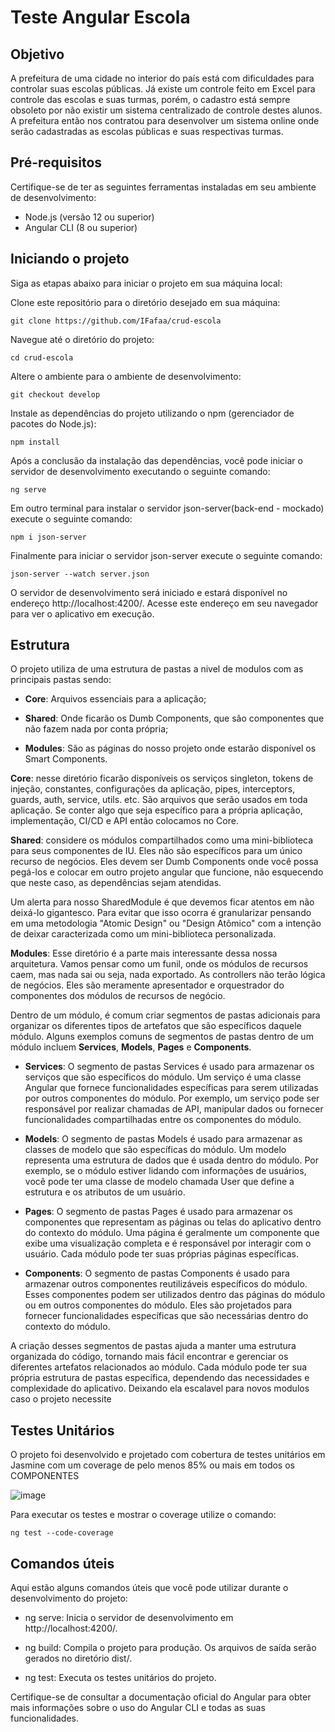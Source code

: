 # Teste Angular Escola
## Objetivo

A prefeitura de uma cidade no interior do país está com dificuldades para controlar suas
escolas públicas. Já existe um controle feito em Excel para controle das escolas e suas
turmas, porém, o cadastro está sempre obsoleto por não existir um sistema centralizado de
controle destes alunos. A prefeitura então nos contratou para desenvolver um sistema online
onde serão cadastradas as escolas públicas e suas respectivas turmas.


## Pré-requisitos
Certifique-se de ter as seguintes ferramentas instaladas em seu ambiente de desenvolvimento:

* Node.js (versão 12 ou superior)
* Angular CLI (8 ou superior)

## Iniciando o projeto
Siga as etapas abaixo para iniciar o projeto em sua máquina local:

Clone este repositório para o diretório desejado em sua máquina:

```
git clone https://github.com/IFafaa/crud-escola
```

Navegue até o diretório do projeto:

```
cd crud-escola
```

Altere o ambiente para o ambiente de desenvolvimento:

```
git checkout develop
```

Instale as dependências do projeto utilizando o npm (gerenciador de pacotes do Node.js):

```
npm install
```

Após a conclusão da instalação das dependências, você pode iniciar o servidor de desenvolvimento executando o seguinte comando:

```
ng serve
```

Em outro terminal para instalar o servidor json-server(back-end - mockado) execute o seguinte comando:

```
npm i json-server
```

Finalmente para iniciar o servidor json-server execute o seguinte comando:

```
json-server --watch server.json
```

O servidor de desenvolvimento será iniciado e estará disponível no endereço http://localhost:4200/. Acesse este endereço em seu navegador para ver o aplicativo em execução.

## Estrutura

O projeto utiliza de uma estrutura de pastas a nivel de modulos com as principais pastas sendo:

* <b>Core</b>: Arquivos essenciais para a aplicação;

* <b>Shared</b>: Onde ficarão os Dumb Components, que são componentes que não fazem nada por conta própria;

* <b>Modules</b>: São as páginas do nosso projeto onde estarão disponível os Smart Components.

<b>Core</b>: nesse diretório ficarão disponíveis os serviços singleton, tokens de injeção, constantes, configurações da aplicação, pipes, interceptors, guards, auth, service, utils. etc. São arquivos que serão usados em toda aplicação. Se conter algo que seja específico para a própria aplicação, implementação, CI/CD e API então colocamos no Core.

<b>Shared</b>: considere os módulos compartilhados como uma mini-biblioteca para seus componentes de IU. Eles não são específicos para um único recurso de negócios. Eles devem ser Dumb Components onde você possa pegá-los e colocar em outro projeto angular que funcione, não esquecendo que neste caso, as dependências sejam atendidas.

Um alerta para nosso SharedModule é que devemos ficar atentos em não deixá-lo gigantesco. Para evitar que isso ocorra é granularizar pensando em uma metodologia "Atomic Design" ou "Design Atômico" com a intenção de deixar caracterizada como um mini-biblioteca personalizada.

<b>Modules</b>: Esse diretório é a parte mais interessante dessa nossa arquitetura. Vamos pensar como um funil, onde os módulos de recursos caem, mas nada sai ou seja, nada exportado. As controllers não terão lógica de negócios. Eles são meramente apresentador e orquestrador do componentes dos módulos de recursos de negócio.

Dentro de um módulo, é comum criar segmentos de pastas adicionais para organizar os diferentes tipos de artefatos que são específicos daquele módulo. Alguns exemplos comuns de segmentos de pastas dentro de um módulo incluem  <b>Services</b>,  <b>Models</b>, <b>Pages</b> e <b>Components</b>.

* <b>Services</b>: O segmento de pastas Services é usado para armazenar os serviços que são específicos do módulo. Um serviço é uma classe Angular que fornece funcionalidades específicas para serem utilizadas por outros componentes do módulo. Por exemplo, um serviço pode ser responsável por realizar chamadas de API, manipular dados ou fornecer funcionalidades compartilhadas entre os componentes do módulo.

* <b>Models</b>: O segmento de pastas Models é usado para armazenar as classes de modelo que são específicas do módulo. Um modelo representa uma estrutura de dados que é usada dentro do módulo. Por exemplo, se o módulo estiver lidando com informações de usuários, você pode ter uma classe de modelo chamada User que define a estrutura e os atributos de um usuário.

* <b>Pages</b>: O segmento de pastas Pages é usado para armazenar os componentes que representam as páginas ou telas do aplicativo dentro do contexto do módulo. Uma página é geralmente um componente que exibe uma visualização completa e é responsável por interagir com o usuário. Cada módulo pode ter suas próprias páginas específicas.

* <b>Components</b>: O segmento de pastas Components é usado para armazenar outros componentes reutilizáveis específicos do módulo. Esses componentes podem ser utilizados dentro das páginas do módulo ou em outros componentes do módulo. Eles são projetados para fornecer funcionalidades específicas que são necessárias dentro do contexto do módulo.

A criação desses segmentos de pastas ajuda a manter uma estrutura organizada do código, tornando mais fácil encontrar e gerenciar os diferentes artefatos relacionados ao módulo. Cada módulo pode ter sua própria estrutura de pastas específica, dependendo das necessidades e complexidade do aplicativo. Deixando ela escalavel para novos modulos caso o projeto necessite

## Testes Unitários

O projeto foi desenvolvido e projetado com cobertura de testes unitários em Jasmine com um coverage de pelo menos 85% ou mais em todos os COMPONENTES

![image](https://github.com/IFafaa/crud-escola/assets/105167072/7f0df475-9b95-46c2-a980-713930d2864e)


Para executar os testes e mostrar o coverage utilize o comando:

```
ng test --code-coverage
```

## Comandos úteis

Aqui estão alguns comandos úteis que você pode utilizar durante o desenvolvimento do projeto:

* ng serve: Inicia o servidor de desenvolvimento em http://localhost:4200/.

* ng build: Compila o projeto para produção. Os arquivos de saída serão gerados no diretório dist/.

* ng test: Executa os testes unitários do projeto.

Certifique-se de consultar a documentação oficial do Angular para obter mais informações sobre o uso do Angular CLI e todas as suas funcionalidades.
